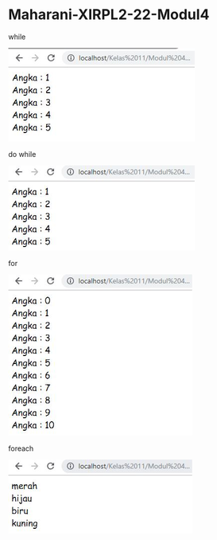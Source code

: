 # Maharani-XIRPL2-22-Modul4

while

![alt_text](https://github.com/maharani26/Maharani-XIRPL2-22-Modul4/blob/master/while.JPG)

do while

![alt_text](https://github.com/maharani26/Maharani-XIRPL2-22-Modul4/blob/master/dowhile.JPG)

for

![alt_text](https://github.com/maharani26/Maharani-XIRPL2-22-Modul4/blob/master/for.JPG)

foreach

![alt_text](https://github.com/maharani26/Maharani-XIRPL2-22-Modul4/blob/master/foreach.JPG)
